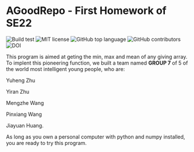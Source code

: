 # AGoodRepo - First Homework of SE22
![Build test](https://img.shields.io/github/workflow/status/yzhu27/AGoodRepo/Python%20package)
![MIT license](https://img.shields.io/github/license/yzhu27/AGoodRepo)
![GitHub top language](https://img.shields.io/github/languages/top/yzhu27/AGoodRepo)
![GitHub contributors](https://img.shields.io/github/contributors/yzhu27/AGoodRepo)
![DOI](https://zenodo.org/badge/DOI/10.5281/zenodo.7032972.svg)

This program is aimed at geting the min, max and mean of any giving array. To implent this pioneering function, we built a team named **GROUP 7** of 5 of the world most intelligent young people, who are:

Yuheng Zhu

Yiran Zhu

Mengzhe Wang

Pinxiang Wang

Jiayuan Huang.


As long as you own a personal computer with python and numpy installed, you are ready to try this program.
